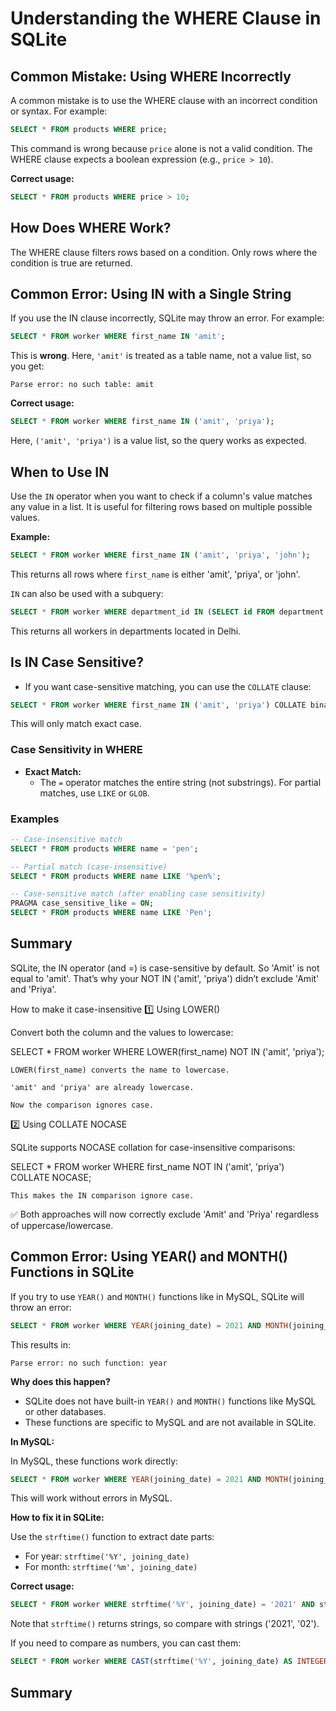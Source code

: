 # Understanding the WHERE Clause in SQLite

## Common Mistake: Using WHERE Incorrectly

A common mistake is to use the WHERE clause with an incorrect condition or syntax. For example:

```sql
SELECT * FROM products WHERE price;
```

This command is wrong because `price` alone is not a valid condition. The WHERE clause expects a boolean expression (e.g., `price > 10`).

**Correct usage:**

```sql
SELECT * FROM products WHERE price > 10;
```

## How Does WHERE Work?

The WHERE clause filters rows based on a condition. Only rows where the condition is true are returned.

## Common Error: Using IN with a Single String

If you use the IN clause incorrectly, SQLite may throw an error. For example:

```sql
SELECT * FROM worker WHERE first_name IN 'amit';
```

This is **wrong**. Here, `'amit'` is treated as a table name, not a value list, so you get:

```
Parse error: no such table: amit
```

**Correct usage:**

```sql
SELECT * FROM worker WHERE first_name IN ('amit', 'priya');
```

Here, `('amit', 'priya')` is a value list, so the query works as expected.

## When to Use IN

Use the `IN` operator when you want to check if a column's value matches any value in a list. It is useful for filtering rows based on multiple possible values.

**Example:**

```sql
SELECT * FROM worker WHERE first_name IN ('amit', 'priya', 'john');
```

This returns all rows where `first_name` is either 'amit', 'priya', or 'john'.

`IN` can also be used with a subquery:

```sql
SELECT * FROM worker WHERE department_id IN (SELECT id FROM department WHERE location = 'Delhi');
```

This returns all workers in departments located in Delhi.

## Is IN Case Sensitive?

- If you want case-sensitive matching, you can use the `COLLATE` clause:

```sql
SELECT * FROM worker WHERE first_name IN ('amit', 'priya') COLLATE binary;
```

This will only match exact case.

### Case Sensitivity in WHERE

- **Exact Match:**
  - The `=` operator matches the entire string (not substrings). For partial matches, use `LIKE` or `GLOB`.

### Examples

```sql
-- Case-insensitive match
SELECT * FROM products WHERE name = 'pen';

-- Partial match (case-insensitive)
SELECT * FROM products WHERE name LIKE '%pen%';

-- Case-sensitive match (after enabling case sensitivity)
PRAGMA case_sensitive_like = ON;
SELECT * FROM products WHERE name LIKE 'Pen';
```

## Summary

SQLite, the IN operator (and =) is case-sensitive by default. So 'Amit' is not equal to 'amit'. That’s why your NOT IN ('amit', 'priya') didn’t exclude 'Amit' and 'Priya'.

How to make it case-insensitive
1️⃣ Using LOWER()

Convert both the column and the values to lowercase:

SELECT \*
FROM worker
WHERE LOWER(first_name) NOT IN ('amit', 'priya');

    LOWER(first_name) converts the name to lowercase.

    'amit' and 'priya' are already lowercase.

    Now the comparison ignores case.

2️⃣ Using COLLATE NOCASE

SQLite supports NOCASE collation for case-insensitive comparisons:

SELECT \*
FROM worker
WHERE first_name NOT IN ('amit', 'priya') COLLATE NOCASE;

    This makes the IN comparison ignore case.

✅ Both approaches will now correctly exclude 'Amit' and 'Priya' regardless of uppercase/lowercase.

## Common Error: Using YEAR() and MONTH() Functions in SQLite

If you try to use `YEAR()` and `MONTH()` functions like in MySQL, SQLite will throw an error:

```sql
SELECT * FROM worker WHERE YEAR(joining_date) = 2021 AND MONTH(joining_date) = 2;
```

This results in:

```
Parse error: no such function: year
```

**Why does this happen?**

- SQLite does not have built-in `YEAR()` and `MONTH()` functions like MySQL or other databases.
- These functions are specific to MySQL and are not available in SQLite.

**In MySQL:**

In MySQL, these functions work directly:

```sql
SELECT * FROM worker WHERE YEAR(joining_date) = 2021 AND MONTH(joining_date) = 2;
```

This will work without errors in MySQL.

**How to fix it in SQLite:**

Use the `strftime()` function to extract date parts:

- For year: `strftime('%Y', joining_date)`
- For month: `strftime('%m', joining_date)`

**Correct usage:**

```sql
SELECT * FROM worker WHERE strftime('%Y', joining_date) = '2021' AND strftime('%m', joining_date) = '02';
```

Note that `strftime()` returns strings, so compare with strings ('2021', '02').

If you need to compare as numbers, you can cast them:

```sql
SELECT * FROM worker WHERE CAST(strftime('%Y', joining_date) AS INTEGER) = 2021 AND CAST(strftime('%m', joining_date) AS INTEGER) = 2;
```

## Summary
